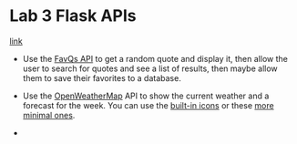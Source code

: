 


# Lab 3 Flask APIs

[link]("../docs/01+Flask.md#1.6+APIs")

- Use the [FavQs API](https://favqs.com/api) to get a random quote and display it, then allow the user to search for quotes and see a list of results, then maybe allow them to save their favorites to a database.

- Use the [OpenWeatherMap](https://openweathermap.org/api) API to show the current weather and a forecast for the week. You can use the [built-in icons](https://openweathermap.org/weather-conditions#Icon-list) or these [more minimal ones](https://websygen.github.io/owfont/).

-



